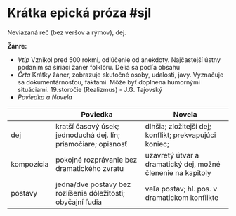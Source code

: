 # Krátka epická próza #sjl
Neviazaná reč (bez veršov a rýmov), dej.

**Žánre:**
- *Vtip*
Vznikol pred 500 rokmi, odlúčenie od anekdoty.
Najčastejší ústny podaním sa šíriaci žaner folklóru.
Delia sa podľa obsahu 
- *Črta*
Krátky žáner, zobrazuje skutočné osoby, udalosti, javy.
Vyznačuje sa dokumentárnosťou, faktami. Môže byť doplnená humornými situáciami.
19.storočie (Realizmus) - J.G. Tajovský
- *Poviedka a Novela*

|            | Poviedka                                                       | Novela                                                      |
| ---------- | -------------------------------------------------------------- | ----------------------------------------------------------- |
| dej        | kratší časový úsek; jednoduchá dej. lín; priamočiare; opisnosť | dlhšia; zložitejší dej; konflikt; prekvapujúci koniec;      |
| kompozícia | pokojné rozprávanie bez dramatického zvratu                    | uzavretý útvar a dramatický dej, možné členenie na kapitoly |
| postavy    | jedna/dve postavy bez rozlíšenia dôležitosti; obyčajní ľudia   | veľa postáv; hl. pos. v dramatickom konflikte               |
